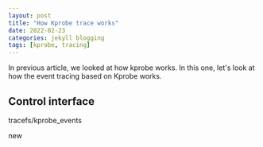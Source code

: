 ```yaml
---
layout: post
title: "How Kprobe trace works"
date: 2022-02-23
categories: jekyll blogging
tags: [kprobe, tracing]
---
```


In previous article, we looked at how kprobe works. In this one, let's look at how the event tracing based on Kprobe works.

## Control interface

tracefs/kprobe_events

new






